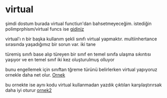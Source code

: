 # virtual

şimdi dostum burada virtual functiun'dan bahsetmeyeceğim. istediğin polimprphism/virtual funcs ise [gidiniz](https://github.com/NecmiyeSoylu/cpp_examples/blob/master/oop/polimorphism_notu.md)

virtual'ı n bir başka kullanım şekli sınıfı virtual yapmaktır. multiinhertance sırasında yaşadığımız bir sorun var. iki tane 

türemiş sınıfı base alıp türeyen bir sınıf en temel sınıfa ulaşma sıkıntısı yaşıyor ve en temel sınıf iki kez oluşturulmuş olluyor 

bunu engellemek için sınıftan tğreme türünü belirlerken virtual yapıyoruz ornekle daha net olur. [Ornek](https://github.com/NecmiyeSoylu/cpp_examples/blob/master/class/virtuall.cpp) 

bu ornekte ise aynı kodu virtual kullanmadan yazdık çıktıları karşılaştırırsak daha iyi oturur [ornek2](https://github.com/NecmiyeSoylu/cpp_examples/blob/master/class/without_virtuall.cpp)
